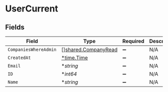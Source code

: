 # UserCurrent


## Fields

| Field                                                      | Type                                                       | Required                                                   | Description                                                | Example                                                    |
| ---------------------------------------------------------- | ---------------------------------------------------------- | ---------------------------------------------------------- | ---------------------------------------------------------- | ---------------------------------------------------------- |
| `CompaniesWhereAdmin`                                      | [][shared.CompanyRead](../../models/shared/companyread.md) | :heavy_minus_sign:                                         | N/A                                                        |                                                            |
| `CreatedAt`                                                | [*time.Time](https://pkg.go.dev/time#Time)                 | :heavy_minus_sign:                                         | N/A                                                        |                                                            |
| `Email`                                                    | **string*                                                  | :heavy_minus_sign:                                         | N/A                                                        | john@example.org                                           |
| `ID`                                                       | **int64*                                                   | :heavy_minus_sign:                                         | N/A                                                        | 1                                                          |
| `Name`                                                     | **string*                                                  | :heavy_minus_sign:                                         | N/A                                                        | John Doe                                                   |